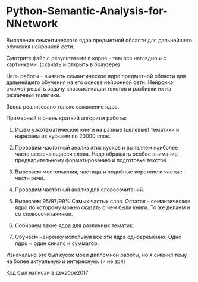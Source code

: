 # Python-Semantic-Analysis-for-NNetwork
 Выявление семантического ядра предметной области для дальнейшего обучения нейронной сети.
 
 Смотрите файл с результатами в корне - там все наглядно и с картинками. (скачать и открыть в браузере)
 
 
 Цель работы - выявить семантическое ядро предметной области для дальнейшего обучения на его основе нейронной сети.
 Нейронка сможет решать задачу классификации текстов и разбивки их на различные тематики.
 
 Здесь реализовано только выявление ядра.
 
 Примерный и очень краткий алгоритм работы:
 1) Ищем узкотематические книги на разные (целевые) тематики и нарезаем их кусками по 20000 слов.
 2) Проводим частотный анализ этих кусков и выявляем наиболее часто встречающиеся слова.
 Надо обращать особое внимание предварительному форматированию и подготовке текстов.
 3) Вырезаем местоимения, частицы и подобные короткие и частые части речи.
 
 4) Проводим частотный анализ для словосочитаний.
 
 5) Вырезаем 95/97/99% Самых частых слов. Остаток - семантическое ядро по которому можно сказать о чем были книги.
   То же делаем и со словосочитаниями.
  
 6) Собираем такие ядра для различных тематик.
 7) Обучаем нейронку используя все эти ядра одновременно. Одно ядро = один синапс и сумматор.
  
Изначально это был кусок моей дипломной работы, но я сменил тему на более актуальную и интересную. (и не зря)
 
 Код был написан в декабре2017
